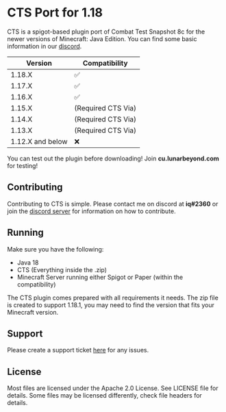 # CTS Port for 1.18
CTS is a spigot-based plugin port of Combat Test Snapshot 8c for the newer versions of Minecraft: Java Edition.
You can find some basic information in our [discord](https://discord.gg/xqnw4XhEky).

|Version| Compatibility |
|--|--|
| 1.18.X | ✅ |
| 1.17.X | ✅ |
| 1.16.X | ✅ |
| 1.15.X | (Required CTS Via) |
| 1.14.X | (Required CTS Via) |
| 1.13.X | (Required CTS Via) |
| 1.12.X and below | ❌ |

You can test out the plugin before downloading! Join **cu.lunarbeyond.com** for testing!

## Contributing
Contributing to CTS is simple. 
Please contact me on discord at **iq#2360** or join the [discord server](https://discord.gg/xqnw4XhEky) for information on how to contribute.

## Running
Make sure you have the following:

 - Java 18
 - CTS (Everything inside the .zip)
 - Minecraft Server running either Spigot or Paper (within the compatibility)

The CTS plugin comes prepared with all requirements it needs. The zip file is created to support 1.18.1, you may need to find the version that fits your Minecraft version.

## Support
Please create a support ticket [here](https://github.com/CuPVP/CTS/issues/) for any issues.

## License
Most files are licensed under the Apache 2.0 License. See LICENSE file for details. Some files may be licensed differently, check file headers for details.
